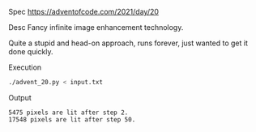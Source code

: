Spec https://adventofcode.com/2021/day/20

Desc Fancy infinite image enhancement technology.

Quite a stupid and head-on approach, runs forever,
just wanted to get it done quickly.

Execution

```bash
./advent_20.py < input.txt
```

Output

```
5475 pixels are lit after step 2.
17548 pixels are lit after step 50.
```

